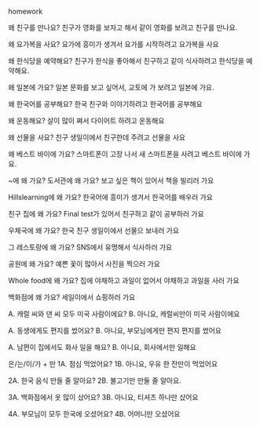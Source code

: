 homework

왜 친구를 만나요?
친구가 영화를 보자고 해서 같이 영화를 보려고 친구를 만나요.

왜 요가복을 사요?
요가에 흥미가 생겨서 요가를 시작하려고 요가복을 사요

왜 한식당을 예약해요?
친구가 한식을 좋아해서 친구하고 같이 식사하려고 한식당을 예약해요.

왜 일본에 가요?
일본 문화를 보고 싶어서, 교토에 가 보려고 일본에 가요.

왜 한국어를 공부해요?
 한국 친구와 이야기하려고 한국어를 공부해요

왜 운동해요?
살이 많이 쪄서 다이어트 하려고 운동해요

왜 선물을 사요?
친구 생일이에서 친구한데 주려고 선물을 사요

왜 베스트 바이에 가요?
스마트폰이 고장 나서 새 스마트폰을 사려고 베스트 바이에 가요.

~에 왜 가요?
도서관에 왜 가요?
보고 싶은 책이 있어서 책을 빌리러 가요

Hillslearning에 왜 가요?
한국어에 흥미가 생겨서 한국어를 배우러 가요

친구 집에 왜 가요?
Final test가 있어서 친구하고 같이 공부하러 가요

우체국에 왜 가요?
한국 친구 생일이에서 선물으 보내러 가요

그 레스토랑에 왜 가요?
SNS에서 유명해서 식사하러 가요

공원에 왜 가요?
예쁜 꽃이 많아서 사진을 찍으러 가요

Whole food에 왜 가요?
집에 야채하고 과일이 없어서 야채하고 과일을 사러 가요

백화점에 왜 가요?
세일이에서 쇼핑하러 가요

A. 캐럴 씨와 댄 씨 모두 미국 사람이에요?
B. 아니요, 캐럴씨만이 미국 사람이에요

A. 동생에게도 편지를 썼어요?
B. 아니요, 부모님에게만 편지 편지를 썼어요

A. 남편이 집에서도 화사 일을 해요?
B. 아니요, 회사에서만 일해요

은/는/이/가 + 만
1A. 점심 먹었어요?
1B. 아니요, 우유 한 잔만이 먹었어요

2A. 한국 음식 만들 줄 알아요?
2B. 불고기만 만둘 줄 알아요.

3A. 백화점에서 옷 많이 샀어요?
3B. 아니요, 티셔츠 하나만 샀어요

4A. 부모님이 모두 한국에 오셨어요?
4B. 어머니만 오셨어요